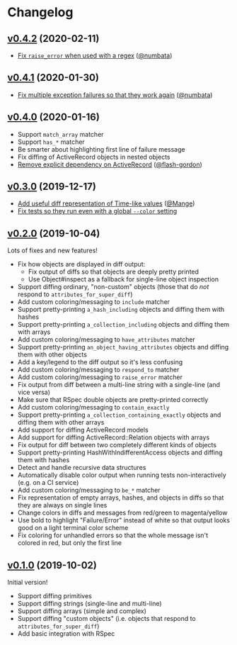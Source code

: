# Changelog

## [v0.4.2][] (2020-02-11)

* [Fix `raise_error` when used with a regex][#72]
  ([@numbata][])

[v0.4.2]: https://github.com/mcmire/super_diff/tree/v0.4.2
[#72]: https://github.com/mcmire/super_diff/pull/72

## [v0.4.1][] (2020-01-30)

* [Fix multiple exception failures so that they work again][#66]
  ([@numbata][])

[v0.4.1]: https://github.com/mcmire/super_diff/tree/v0.4.1
[#66]: https://github.com/mcmire/super_diff/pull/66
[@numbata]: https://github.com/numbata

## [v0.4.0][] (2020-01-16)

* Support `match_array` matcher
* Support `has_*` matcher
* Be smarter about highlighting first line of failure message
* Fix diffing of ActiveRecord objects in nested objects
* [Remove explicit dependency on ActiveRecord][#64]
  ([@flash-gordon][])

[v0.4.0]: https://github.com/mcmire/super_diff/tree/v0.4.0
[#64]: https://github.com/mcmire/super_diff/pull/64
[@flash-gordon]: https://github.com/flash-gordon

## [v0.3.0][] (2019-12-17)

[v0.3.0]: https://github.com/mcmire/super_diff/tree/v0.3.0

* [Add useful diff representation of Time-like values][#61]
  ([@Mange][])
* [Fix tests so they run even with a global `--color` setting][#62]

[#61]: https://github.com/mcmire/super_diff/pull/61
[#62]: https://github.com/mcmire/super_diff/pull/62
[@Mange]: https://github.com/Mange

## [v0.2.0][] (2019-10-04)

[v0.2.0]: https://github.com/mcmire/super_diff/tree/v0.2.0

Lots of fixes and new features!

* Fix how objects are displayed in diff output:
  * Fix output of diffs so that objects are deeply pretty printed
  * Use Object#inspect as a fallback for single-line object inspection
* Support diffing ordinary, "non-custom" objects
  (those that do *not* respond to `attributes_for_super_diff`)
* Add custom coloring/messaging to `include` matcher
* Support pretty-printing `a_hash_including` objects
  and diffing them with hashes
* Support pretty-printing `a_collection_including` objects
  and diffing them with arrays
* Add custom coloring/messaging to `have_attributes` matcher
* Support pretty-printing `an_object_having_attributes` objects
  and diffing them with other objects
* Add a key/legend to the diff output so it's less confusing
* Add custom coloring/messaging to `respond_to` matcher
* Add custom coloring/messaging to `raise_error` matcher
* Fix output from diff between a multi-line string with a single-line
  (and vice versa)
* Make sure that RSpec double objects are pretty-printed correctly
* Add custom coloring/messaging to `contain_exactly`
* Support pretty-printing `a_collection_containing_exactly` objects
  and diffing them with other arrays
* Add support for diffing ActiveRecord models
* Add support for diffing ActiveRecord::Relation objects with arrays
* Fix output for diff between two completely different kinds of objects
* Support pretty-printing HashWithIndifferentAccess objects
  and diffing them with hashes
* Detect and handle recursive data structures
* Automatically disable color output when running tests non-interactively
  (e.g. on a CI service)
* Add custom coloring/messaging to `be_*` matcher
* Fix representation of empty arrays, hashes, and objects in diffs
  so that they are always on single lines
* Change colors in diffs and messages
  from red/green to magenta/yellow
* Use bold to highlight "Failure/Error" instead of white
  so that output looks good on a light terminal color scheme
* Fix coloring for unhandled errors
  so that the whole message isn't colored in red,
  but only the first line

## [v0.1.0][] (2019-10-02)

[v0.1.0]: https://github.com/mcmire/super_diff/tree/v0.1.0

Initial version!

* Support diffing primitives
* Support diffing strings (single-line and multi-line)
* Support diffing arrays (simple and complex)
* Support diffing "custom objects"
  (i.e. objects that respond to `attributes_for_super_diff`)
* Add basic integration with RSpec
